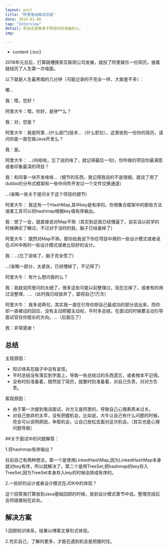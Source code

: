 ```yaml
---
layout: post
title: "阿里电话面试总结"
date: 2018-01-06
tag: "Interview"
detail: 机会总是垂青于那些时刻准备的人。
img: 

---
```


* content
{:toc}

2018年元旦后，打算跳槽换家互联网公司发展，就投了阿里娱乐一份简历，接着就经历了人生第一次电面。

以下就是人生最黑暗的几分钟（可能记录的不完全一样，大致差不多）：

嘟...

我：喂，您好！

阿里大牛：喂，你好，是钟**么？

我：对，您是？

阿里大牛：我是阿里...(什么部门)技术...（什么职位），这里收到一份你的简历，请问你是一直在做Java开发么？

我：是。

阿里大牛： ...(呜啦啦，忘了说的啥了，就记得最后一句)，你所做的项目你最满意或者印象最深的项目？

我：和同事一块开发啥啥...（细节的东西，我记得我说的不是很细，就说了用了dubbo的分布式框架和一些中间件开发过一个文件交换通道）

...(省略一些关于提问关于这个项目的细节)

阿里大牛： 我这有一个HashMap,其中key是有序的，你用集合框架中的那些方法或者工具可以将hashmap根据key值有序输出。

我：想了一会，就直接说对Map不熟（其实到这我已经懵逼了，说实话以前学的时候确实了解过，不过对于当时的我，脑子已经废掉了）

阿里大牛： 既然对Map不熟，那你给我说下你在项目中用的一些设计模式或者说在JDK中用的一些设计模式或者比较好的设计。

我：...(忘了说啥了，脑子完全慌了)

...(省略一部分，太紧张，已经懵掉了，不记得了)

阿里大牛： 有什么想问我的么？

我：我就说阿里问的太细了，很多这些可能以前整理过，现在忘掉了，或者有的用过没整理，....（此时我已经放弃了，鄙视自己1万次）

阿里大牛： 我多说两句，其实我一直在引导你把自己最成功的部分说出来，而你却一直被动的回应，没有主动把握主动权，平时多总结，在面试的时候要主动引导面试官往你擅长的方向。...（后面忘了）

我：非常感谢！


## 总结

主观原因：

* 知识体系在脑子中没有呈现。
* 平时总结没有落实到字面上，导致一些总结过的东西遗忘，或者根本不记得。
* 没有时刻准备着，既然投了简历，就要时刻准备着，对自己负责，对对方负责。

客观原因：

* 由于第一次接到电话面试，对方又是阿里的，导致自己心理素质未过关。
* 对自己放弃的太早，没有把握机会，比如说，大牛让自己有什么问题的时候，完全可以说明原因，争取机会，让自己放松去面对这次机会。（其实也是心理问题导致）

##关于面试中的问题解答：

1.将hashmap有序输出？

目前自己有两种想法，第一个是使用LinkedHashMap,因为LinkedHashMap本身就对key有序，所以就解决了。第二个是用TreeSet,把hashmap的key存入TreeSet,因为TreeSet本身存入key的时候会排成有序的。

2.一些好的设计或者设计模式在JDK中的体现？

这个回答我打算放到Java基础回顾的时候，放到设计模式章节中说。整理完成后会将链接贴在此处。


## 解决方案

1.回顾知识体系，结果以博客文章形式体现。

2.充实自己，了解的更多，才能在遇到机会是把握的住。





